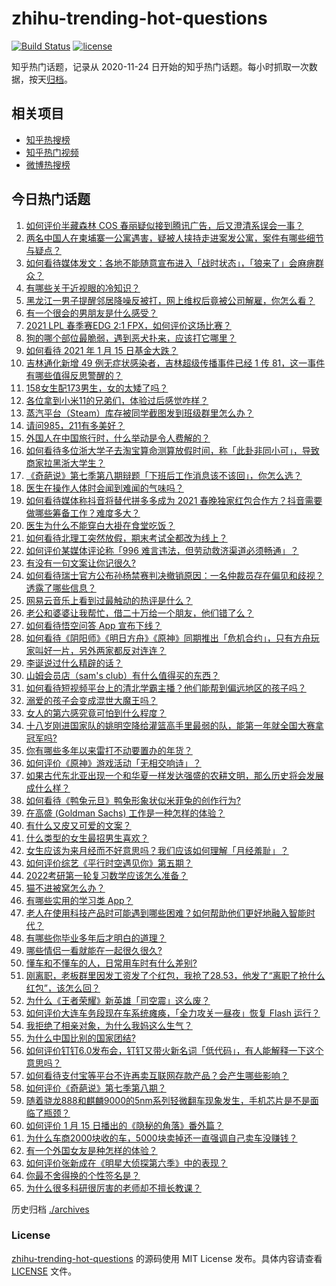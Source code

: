 # zhihu-trending-hot-questions

[![Build Status](https://github.com/justjavac/zhihu-trending-hot-questions/workflows/ci/badge.svg?branch=master)](https://github.com/justjavac/zhihu-trending-hot-questions/actions)
[![license](https://img.shields.io/github/license/justjavac/zhihu-trending-hot-questions)](https://github.com/justjavac/zhihu-trending-hot-questions/blob/master/LICENSE)

知乎热门话题，记录从 2020-11-24 日开始的知乎热门话题。每小时抓取一次数据，按天[归档](./archives)。

## 相关项目

- [知乎热搜榜](https://github.com/justjavac/zhihu-trending-top-search)
- [知乎热门视频](https://github.com/justjavac/zhihu-trending-hot-video)
- [微博热搜榜](https://github.com/justjavac/weibo-trending-hot-search)

## 今日热门话题

<!-- BEGIN -->
<!-- 最后更新时间 Sun Jan 17 2021 03:37:54 GMT+0800 (CST) -->
1. [如何评价半藏森林 COS 春丽疑似接到腾讯广告，后又澄清系误会一事？](https://www.zhihu.com/question/439594856)
1. [两名中国人在柬埔寨一公寓遇害，疑被人挟持走进案发公寓，案件有哪些细节与疑点？](https://www.zhihu.com/question/439363050)
1. [如何看待媒体发文：各地不能随意宣布进入「战时状态」，「狼来了」会麻痹群众？](https://www.zhihu.com/question/439609149)
1. [有哪些关于近视眼的冷知识？](https://www.zhihu.com/question/437446126)
1. [黑龙江一男子提醒邻居降噪反被打，网上维权后竟被公司解雇，你怎么看？](https://www.zhihu.com/question/439492690)
1. [有一个很会的男朋友是什么感受？](https://www.zhihu.com/question/391872560)
1. [2021 LPL 春季赛EDG 2:1 FPX，如何评价这场比赛？](https://www.zhihu.com/question/439678590)
1. [狗的哪个部位最脆弱，遇到恶犬扑来，应该打它哪里？](https://www.zhihu.com/question/315822708)
1. [如何看待 2021 年 1 月 15 日基金大跌？](https://www.zhihu.com/question/439488842)
1. [吉林通化新增 49 例无症状感染者，吉林超级传播事件已经 1 传 81，这一事件有哪些值得反思警醒的？](https://www.zhihu.com/question/439640554)
1. [158女生配173男生，女的太矮了吗？](https://www.zhihu.com/question/438744019)
1. [各位拿到小米11的兄弟们，体验过后感觉咋样？](https://www.zhihu.com/question/437497000)
1. [蒸汽平台（Steam）库存被同学截图发到班级群里怎么办？](https://www.zhihu.com/question/397721693)
1. [请问985，211有多美好？](https://www.zhihu.com/question/438353781)
1. [外国人在中国旅行时，什么举动是令人费解的？](https://www.zhihu.com/question/438531327)
1. [如何看待多位浙大学子去淘宝算命测算放假时间，称「此卦非同小可」，导致商家拉黑浙大学生？](https://www.zhihu.com/question/439266362)
1. [《奇葩说》第七季第八期辩题「下班后工作消息该不该回」，你怎么选？](https://www.zhihu.com/question/439692187)
1. [医生在操作人体时会闻到难闻的气味吗？](https://www.zhihu.com/question/438372820)
1. [如何看待媒体称抖音将替代拼多多成为 2021 春晚独家红包合作方？抖音需要做哪些筹备工作？难度多大？](https://www.zhihu.com/question/439647367)
1. [医生为什么不能穿白大褂在食堂吃饭？](https://www.zhihu.com/question/439426998)
1. [如何看待北理工突然放假，期末考试全都改为线上？](https://www.zhihu.com/question/439582454)
1. [如何评价某媒体评论称「996 难言违法，但劳动救济渠道必须畅通」？](https://www.zhihu.com/question/439481745)
1. [有没有一句文案让你记很久?](https://www.zhihu.com/question/432213645)
1. [如何看待瑞士官方公布孙杨禁赛判决撤销原因：一名仲裁员存在偏见和歧视？透露了哪些信息？](https://www.zhihu.com/question/439609004)
1. [网易云音乐上看到过最触动的热评是什么？](https://www.zhihu.com/question/323985794)
1. [老公和婆婆让我帮忙，借二十万给一个朋友，他们错了么？](https://www.zhihu.com/question/438988401)
1. [如何看待悟空问答 App 宣布下线？](https://www.zhihu.com/question/439340180)
1. [如何看待《阴阳师》《明日方舟》《原神》同期推出「危机合约」，只有方舟玩家叫好一片，另外两家都反对连连？](https://www.zhihu.com/question/439622032)
1. [李诞说过什么精辟的话？](https://www.zhihu.com/question/307391327)
1. [山姆会员店（sam's club）有什么值得买的东西？](https://www.zhihu.com/question/58897556)
1. [如何看待短视频平台上的清北学霸主播？他们能帮到偏远地区的孩子吗？](https://www.zhihu.com/question/439505036)
1. [溺爱的孩子会变成混世大魔王吗？](https://www.zhihu.com/question/40523986)
1. [女人的第六感究竟可怕到什么程度？](https://www.zhihu.com/question/33311702)
1. [十八岁刚进国家队的姚明空降给灌篮高手里最弱的队，能第一年就全国大赛拿冠军吗?](https://www.zhihu.com/question/438405250)
1. [你有哪些多年以来雷打不动要置办的年货？](https://www.zhihu.com/question/39640704)
1. [如何评价《原神》游戏活动「无相交响诗」？](https://www.zhihu.com/question/439643458)
1. [如果古代东北亚出现一个和华夏一样发达强盛的农耕文明，那么历史将会发展成什么样？](https://www.zhihu.com/question/423318234)
1. [如何看待《鸭兔元旦》鸭兔形象状似米菲兔的创作行为?](https://www.zhihu.com/question/439584918)
1. [在高盛 (Goldman Sachs) 工作是一种怎样的体验？](https://www.zhihu.com/question/24396479)
1. [有什么又皮又可爱的文案？](https://www.zhihu.com/question/422507482)
1. [什么类型的女生最招男生喜欢？](https://www.zhihu.com/question/410755157)
1. [女生应该为来月经而不好意思吗？我们应该如何理解「月经羞耻」？](https://www.zhihu.com/question/439002774)
1. [如何评价综艺《平行时空遇见你》第五期？](https://www.zhihu.com/question/439440841)
1. [2022考研第一轮复习数学应该怎么准备？](https://www.zhihu.com/question/417958735)
1. [猫不进被窝怎么办？](https://www.zhihu.com/question/438363702)
1. [有哪些实用的学习类 App？](https://www.zhihu.com/question/28311690)
1. [老人在使用科技产品时可能遇到哪些困难？如何帮助他们更好地融入智能时代？](https://www.zhihu.com/question/438465058)
1. [有哪些你毕业多年后才明白的道理？](https://www.zhihu.com/question/313622793)
1. [哪些情侣一看就能在一起很久很久?](https://www.zhihu.com/question/309398217)
1. [懂车和不懂车的人，日常用车时有什么差别?](https://www.zhihu.com/question/323302262)
1. [刚离职，老板群里因发工资发了个红包，我抢了28.53，他发了“离职了抢什么红包”，该怎么回？](https://www.zhihu.com/question/406777225)
1. [为什么《王者荣耀》新英雄「司空震」这么废？](https://www.zhihu.com/question/439314693)
1. [如何评价大连车务段现在车系统瘫痪，「全力攻关一昼夜」恢复 Flash 运行？](https://www.zhihu.com/question/439434803)
1. [我拒绝了相亲对象，为什么我妈这么生气？](https://www.zhihu.com/question/438882455)
1. [为什么中国比别的国家团结?](https://www.zhihu.com/question/385179186)
1. [如何评价钉钉6.0发布会，钉钉又带火新名词「低代码」，有人能解释一下这个意思吗？](https://www.zhihu.com/question/439292804)
1. [如何看待支付宝等平台不许再卖互联网存款产品？会产生哪些影响？](https://www.zhihu.com/question/439561713)
1. [如何评价《奇葩说》第七季第八期？](https://www.zhihu.com/question/439695417)
1. [随着骁龙888和麒麟9000的5nm系列轻微翻车现象发生，手机芯片是不是面临了瓶颈？](https://www.zhihu.com/question/437367381)
1. [如何评价 1 月 15 日播出的《隐秘的角落》番外篇？](https://www.zhihu.com/question/439536977)
1. [为什么车商2000块收的车，5000块卖掉还一直强调自己卖车没赚钱？](https://www.zhihu.com/question/434339039)
1. [有一个外国女友是种怎样的体验？](https://www.zhihu.com/question/27428976)
1. [如何评价张新成在《明星大侦探第六季》中的表现？](https://www.zhihu.com/question/439508998)
1. [你最不舍得换的个性签名是？](https://www.zhihu.com/question/363666577)
1. [为什么很多科研很厉害的老师却不擅长教课？](https://www.zhihu.com/question/28692518)
<!-- END -->

历史归档 [./archives](./archives)

### License

[zhihu-trending-hot-questions](https://github.com/justjavac/zhihu-trending-hot-questions) 的源码使用 MIT License 发布。具体内容请查看 [LICENSE](./LICENSE) 文件。
